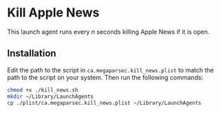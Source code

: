 # Kill Apple News

This launch agent runs every *n* seconds killing Apple News if it is open.

## Installation

Edit the path to the script in `ca.megaparsec.kill_news.plist` to match the path to the script on
your system. Then run the following commands:

```bash
chmod +x ./kill_news.sh
mkdir ~/Library/LaunchAgents
cp ./plist/ca.megaparsec.kill_news.plist ~/Library/LaunchAgents
```
